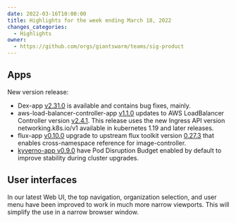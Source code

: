 ```yaml
---
date: 2022-03-16T10:00:00
title: Highlights for the week ending March 18, 2022
changes_categories:
  - Highlights
owner:
  - https://github.com/orgs/giantswarm/teams/sig-product
---
```


## Apps

New version release:

- Dex-app [v2.31.0](https://github.com/dexidp/dex/releases/latest) is available and contains bug fixes, mainly.
- aws-load-balancer-controller-app [v1.1.0](https://github.com/giantswarm/aws-load-balancer-controller-app/releases/tag/v1.1.0) updates to AWS LoadBalancer Controller version [v2.4.1](https://github.com/kubernetes-sigs/aws-load-balancer-controller/releases/tag/v2.4.1). This release uses the new Ingress API version networking.k8s.io/v1 available in kubernetes 1.19 and later releases.
- flux-app [v0.10.0](https://github.com/giantswarm/flux-app/blob/master/CHANGELOG.md#0100---2022-03-07) upgrade to upstream flux toolkit version [0.27.3](https://github.com/fluxcd/flux2/releases/tag/v0.27.3) that enables cross-namespace reference for image-controller.
- [kyverno-app v0.9.0](https://github.com/giantswarm/kyverno-app/blob/master/CHANGELOG.md#090---2022-03-14) have Pod Disruption Budget enabled by default to improve stability during cluster upgrades. 


## User interfaces

In our latest Web UI, the top navigation, organization selection, and user menu have been improved to work in much more narrow viewports. This will simplify the use in a narrow browser window.



